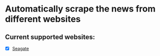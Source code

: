 # Automatically scrape the news from different websites

## Current supported websites:

-   [x] [Seagate](https://www.seagate.com/blog/)
